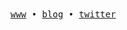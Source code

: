 
<samp>
  <a href="https://www.ronitt.xyz/">www</a> •
  <a href="https://www.ronitt.xyz/blog">blog</a> •
  <a href="https://x.com/ronitrajfr/">twitter</a>
</samp>
